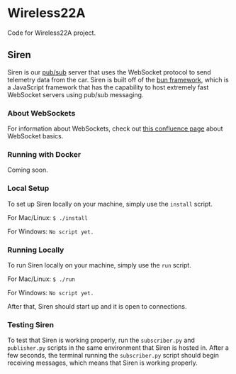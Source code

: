 # Wireless22A
Code for Wireless22A project.

## Siren
Siren is our [pub/sub](https://www.stackpath.com/edge-academy/what-is-pub-sub-messaging/) server that uses the WebSocket protocol to send telemetry data from the car. Siren is built off of the [bun framework](https://bun.sh/), which is a JavaScript framework that has the capability to host extremely fast WebSocket servers using pub/sub messaging.

### About WebSockets
For information about WebSockets, check out [this confluence page](https://nerdocs.atlassian.net/wiki/spaces/NER/pages/161972226/WebSocket+Basics) about WebSocket basics.

### Running with Docker
Coming soon.

### Local Setup
To set up Siren locally on your machine, simply use the `install` script.

For Mac/Linux:
```$ ./install```

For Windows:
```No script yet.```

### Running Locally
To run Siren locally on your machine, simply use the `run` script.

For Mac/Linux:
```$ ./run```

For Windows:
```No script yet.```

After that, Siren should start up and it is open to connections.

### Testing Siren
To test that Siren is working properly, run the `subscriber.py` and `publisher.py` scripts in the same environment that Siren is hosted in. After a few seconds, the terminal running the `subscriber.py` script should begin receiving messages, which means that Siren is working properly.

